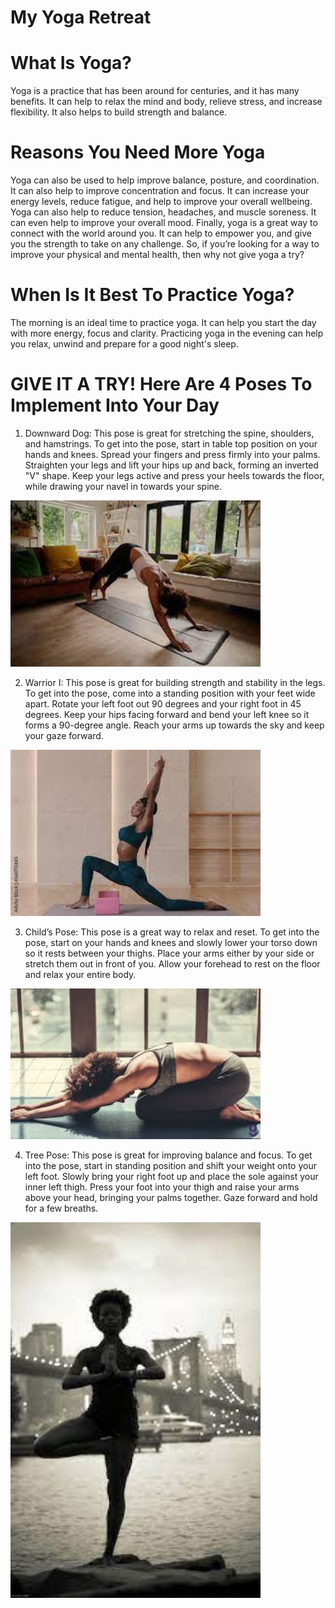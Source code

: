 # My Yoga Retreat
# What Is Yoga?
Yoga is a practice that has been around for centuries, and it has many benefits. It can help to relax the mind and body, relieve stress, and increase flexibility. It also helps to build strength and balance.

# Reasons You Need More Yoga
Yoga can also be used to help improve balance, posture, and coordination. It can also help to improve concentration and focus.
It can increase your energy levels, reduce fatigue, and help to improve your overall wellbeing. 
Yoga can also help to reduce tension, headaches, and muscle soreness. It can even help to improve your overall mood.
Finally, yoga is a great way to connect with the world around you. It can help to empower you, and give you the strength to take on any challenge.
So, if you’re looking for a way to improve your physical and mental health, then why not give yoga a try?

# When Is It Best To Practice Yoga?
The morning is an ideal time to practice yoga. It can help you start the day with more energy, focus and clarity.
Practicing yoga in the evening can help you relax, unwind and prepare for a good night's sleep.

# GIVE IT A TRY! Here Are 4 Poses To Implement Into Your Day
1. Downward Dog: This pose is great for stretching the spine, shoulders, and hamstrings. To get into the pose, start in table top position on your hands and knees. Spread your fingers and press firmly into your palms. Straighten your legs and lift your hips up and back, forming an inverted "V" shape. Keep your legs active and press your heels towards the floor, while drawing your navel in towards your spine.

<img src="downdog.jpg" width="400">

2. Warrior I: This pose is great for building strength and stability in the legs. To get into the pose, come into a standing position with your feet wide apart. Rotate your left foot out 90 degrees and your right foot in 45 degrees. Keep your hips facing forward and bend your left knee so it forms a 90-degree angle. Reach your arms up towards the sky and keep your gaze forward.

<img src="warrior1.jpg" width="400">

3. Child’s Pose: This pose is a great way to relax and reset. To get into the pose, start on your hands and knees and slowly lower your torso down so it rests between your thighs. Place your arms either by your side or stretch them out in front of you. Allow your forehead to rest on the floor and relax your entire body.

<img src="childspose.jpg" width="400">

4. Tree Pose: This pose is great for improving balance and focus. To get into the pose, start in standing position and shift your weight onto your left foot. Slowly bring your right foot up and place the sole against your inner left thigh. Press your foot into your thigh and raise your arms above your head, bringing your palms together. Gaze forward and hold for a few breaths.

<img src="treepose.jpg" width="400">



